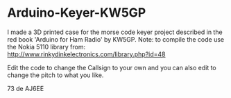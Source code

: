 # Arduino-Keyer-KW5GP

I made a 3D printed case for the morse code keyer project described in the red book 'Arduino for Ham Radio' by KW5GP.
Note: to compile the code use the Nokia 5110 library from: http://www.rinkydinkelectronics.com/library.php?id=48

Edit the code to change the Callsign to your own and you can also edit to change the pitch to what you like. 

73 de AJ6EE
